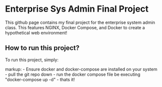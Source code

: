 <h1> Enterprise Sys Admin Final Project </h1>
<p> This github page contains my final project for the enterprise system admin class. 
  This features NGINX, Docker Compose, and Docker to create a hypothetical web environment!
</p>


<h2> How to run this project? </h1>
<p> To run this project, simply:  </p>
  markup: - Ensure docker and docker-compose are installed on your system
  - pull the git repo down 
  - run the docker compose file be executing "docker-compose up -d"
  - thats it!

